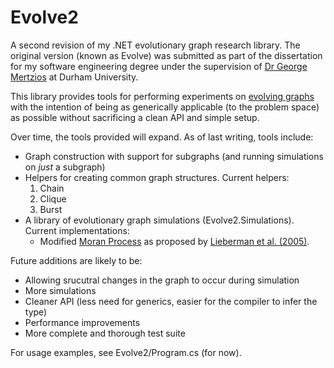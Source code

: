 Evolve2
=======

A second revision of my .NET evolutionary graph research library. The original version (known as Evolve) was submitted as part of the dissertation for my software engineering degree under the supervision of [Dr George Mertzios](http://www.dur.ac.uk/george.mertzios/) at Durham University.

This library provides tools for performing experiments on [evolving graphs](http://en.wikipedia.org/wiki/Evolutionary_graph_theory) with the intention of being as generically applicable (to the problem space) as possible without sacrificing a clean API and simple setup.

Over time, the tools provided will expand. As of last writing, tools include:
* Graph construction with support for subgraphs (and running simulations on *just* a subgraph)
* Helpers for creating common graph structures. Current helpers:
    1. Chain
	2. Clique
	3. Burst
* A library of evolutionary graph simulations (Evolve2.Simulations). Current implementations:  
    - Modified [Moran Process](http://en.wikipedia.org/wiki/Moran_Process) as proposed by [Lieberman et al. (2005)](http://abel.math.harvard.edu/archive/153_fall_04/Additional_reading_material/evolutionary%20graph%20theory.pdf).

Future additions are likely to be:
* Allowing srucutral changes in the graph to occur during simulation
* More simulations
* Cleaner API (less need for generics, easier for the compiler to infer the type) 
* Performance improvements
* More complete and thorough test suite

For usage examples, see Evolve2/Program.cs (for now).
